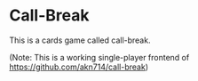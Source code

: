 # Call-Break
This is a cards game called call-break.

(Note: This is a working single-player frontend of https://github.com/akn714/call-break)

